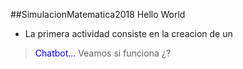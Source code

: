 ##SimulacionMatematica2018
Hello World
- La primera actividad consiste en la creacion de un
> <font color = "blue"> Chatbot... </font>
> Veamos si funciona ¿?
